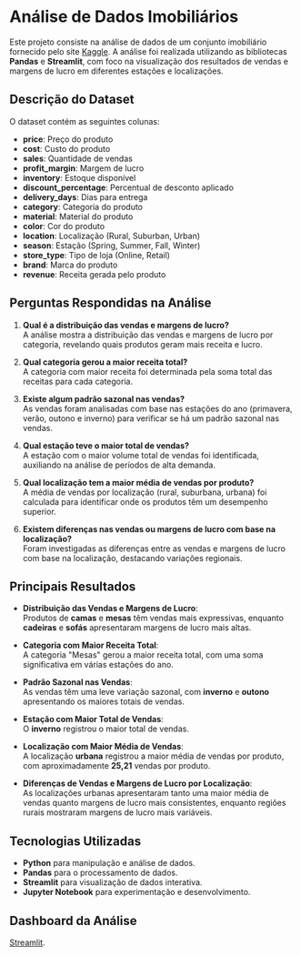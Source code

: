 # Análise de Dados Imobiliários

Este projeto consiste na análise de dados de um conjunto imobiliário fornecido pelo site [Kaggle](https://www.kaggle.com). A análise foi realizada utilizando as bibliotecas **Pandas** e **Streamlit**, com foco na visualização dos resultados de vendas e margens de lucro em diferentes estações e localizações.

## Descrição do Dataset

O dataset contém as seguintes colunas:

- **price**: Preço do produto
- **cost**: Custo do produto
- **sales**: Quantidade de vendas
- **profit_margin**: Margem de lucro
- **inventory**: Estoque disponível
- **discount_percentage**: Percentual de desconto aplicado
- **delivery_days**: Dias para entrega
- **category**: Categoria do produto
- **material**: Material do produto
- **color**: Cor do produto
- **location**: Localização (Rural, Suburban, Urban)
- **season**: Estação (Spring, Summer, Fall, Winter)
- **store_type**: Tipo de loja (Online, Retail)
- **brand**: Marca do produto
- **revenue**: Receita gerada pelo produto

## Perguntas Respondidas na Análise

1. **Qual é a distribuição das vendas e margens de lucro?**  
   A análise mostra a distribuição das vendas e margens de lucro por categoria, revelando quais produtos geram mais receita e lucro.
   
2. **Qual categoria gerou a maior receita total?**  
   A categoria com maior receita foi determinada pela soma total das receitas para cada categoria.

3. **Existe algum padrão sazonal nas vendas?**  
   As vendas foram analisadas com base nas estações do ano (primavera, verão, outono e inverno) para verificar se há um padrão sazonal nas vendas.

4. **Qual estação teve o maior total de vendas?**  
   A estação com o maior volume total de vendas foi identificada, auxiliando na análise de períodos de alta demanda.

5. **Qual localização tem a maior média de vendas por produto?**  
   A média de vendas por localização (rural, suburbana, urbana) foi calculada para identificar onde os produtos têm um desempenho superior.

6. **Existem diferenças nas vendas ou margens de lucro com base na localização?**  
   Foram investigadas as diferenças entre as vendas e margens de lucro com base na localização, destacando variações regionais.

## Principais Resultados

- **Distribuição das Vendas e Margens de Lucro**:  
  Produtos de **camas** e **mesas** têm vendas mais expressivas, enquanto **cadeiras** e **sofás** apresentaram margens de lucro mais altas.

- **Categoria com Maior Receita Total**:  
  A categoria "Mesas" gerou a maior receita total, com uma soma significativa em várias estações do ano.

- **Padrão Sazonal nas Vendas**:  
  As vendas têm uma leve variação sazonal, com **inverno** e **outono** apresentando os maiores totais de vendas.

- **Estação com Maior Total de Vendas**:  
  O **inverno** registrou o maior total de vendas.

- **Localização com Maior Média de Vendas**:  
  A localização **urbana** registrou a maior média de vendas por produto, com aproximadamente **25,21** vendas por produto.

- **Diferenças de Vendas e Margens de Lucro por Localização**:  
  As localizações urbanas apresentaram tanto uma maior média de vendas quanto margens de lucro mais consistentes, enquanto regiões rurais mostraram margens de lucro mais variáveis.

## Tecnologias Utilizadas

- **Python** para manipulação e análise de dados.
- **Pandas** para o processamento de dados.
- **Streamlit** para visualização de dados interativa.
- **Jupyter Notebook** para experimentação e desenvolvimento.

## Dashboard da Análise
[Streamlit](https://d4thjrkuuwd3mvy56lcnxq.streamlit.app/).
